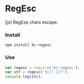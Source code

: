 # RegEsc
[js] RegExp chars escape.

### Install
```
npm install kc-regesc
```

### Use
```js
var regesc = require('kc-regesc');
var str = regesc('$()^.[]?');
console.log(str);
```
